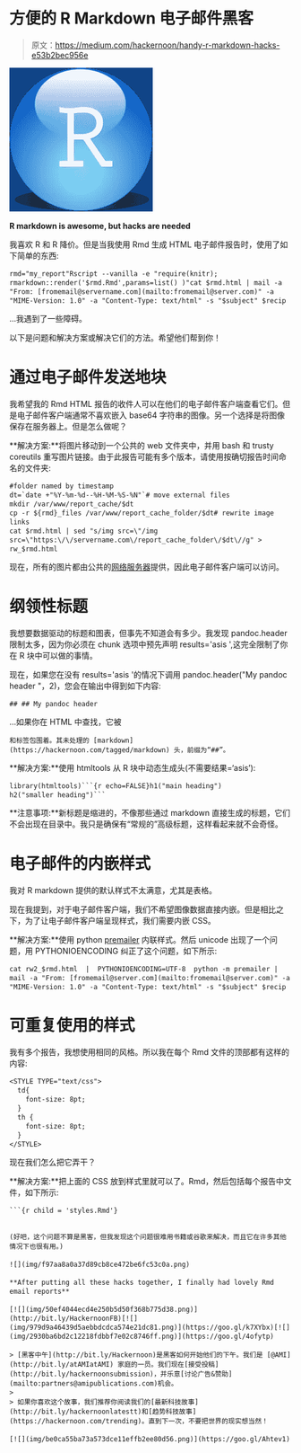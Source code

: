 # 方便的 R Markdown 电子邮件黑客

> 原文：<https://medium.com/hackernoon/handy-r-markdown-hacks-e53b2bec956e>

![](img/ca3ef76e7c2dc8c88b34b710ad346fbc.png)

**R markdown is awesome, but hacks are needed**

我喜欢 R 和 R 降价。但是当我使用 Rmd 生成 HTML 电子邮件报告时，使用了如下简单的东西:

```
rmd="my_report"Rscript --vanilla -e "require(knitr); rmarkdown::render('$rmd.Rmd',params=list() )"cat $rmd.html | mail -a "From: [fromemail@servername.com](mailto:fromemail@server.com)" -a "MIME-Version: 1.0" -a "Content-Type: text/html" -s "$subject" $recip
```

…我遇到了一些障碍。

以下是问题和解决方案或解决它们的方法。希望他们帮到你！

# 通过电子邮件发送地块

我希望我的 Rmd HTML 报告的收件人可以在他们的电子邮件客户端查看它们。但是电子邮件客户端通常不喜欢嵌入 base64 字符串的图像。另一个选择是将图像保存在服务器上。但是怎么做呢？

**解决方案:**将图片移动到一个公共的 web 文件夹中，并用 bash 和 trusty coreutils 重写图片链接。由于此报告可能有多个版本，请使用按确切报告时间命名的文件夹:

```
#folder named by timestamp
dt=`date +"%Y-%m-%d--%H-%M-%S-%N"`# move external files
mkdir /var/www/report_cache/$dt
cp -r ${rmd}_files /var/www/report_cache_folder/$dt# rewrite image links
cat $rmd.html | sed "s/img src=\"/img src=\"https:\/\/servername.com\/report_cache_folder\/$dt\//g" > rw_$rmd.html
```

现在，所有的图片都由公共的[网络服务器](https://hackernoon.com/tagged/webserver)提供，因此电子邮件客户端可以访问。

# 纲领性标题

我想要数据驱动的标题和图表，但事先不知道会有多少。我发现 pandoc.header 限制太多，因为你必须在 chunk 选项中预先声明 results='asis ',这完全限制了你在 R 块中可以做的事情。

现在，如果您在没有 results='asis '的情况下调用 pandoc.header("My pandoc header "，2)，您会在输出中得到如下内容:

```
## ## My pandoc header
```

…如果你在 HTML 中查找，它被

```
和标签包围着。其未处理的 [markdown](https://hackernoon.com/tagged/markdown) 头，前缀为“##”。
```

**解决方案:**使用 htmltools 从 R 块中动态生成头(不需要结果=‘asis’):

```
library(htmltools)```{r echo=FALSE}h1("main heading")
h2("smaller heading")```
```

**注意事项:**新标题是缩进的，不像那些通过 markdown 直接生成的标题，它们不会出现在目录中。我只是确保有“常规的”高级标题，这样看起来就不会奇怪。

# 电子邮件的内嵌样式

我对 R markdown 提供的默认样式不太满意，尤其是表格。

现在我提到，对于电子邮件客户端，我们不希望图像数据直接内嵌。但是相比之下，为了让电子邮件客户端呈现样式，我们需要内嵌 CSS。

**解决方案:**使用 python [premailer](https://pypi.python.org/pypi/premailer) 内联样式。然后 unicode 出现了一个问题，用 PYTHONIOENCODING 纠正了这个问题，如下所示:

```
cat rw2_$rmd.html  |  PYTHONIOENCODING=UTF-8  python -m premailer | mail -a "From: [fromemail@server.com](mailto:fromemail@server.com)" -a "MIME-Version: 1.0" -a "Content-Type: text/html" -s "$subject" $recip
```

# 可重复使用的样式

我有多个报告，我想使用相同的风格。所以我在每个 Rmd 文件的顶部都有这样的内容:

```
<STYLE TYPE="text/css">
  td{
    font-size: 8pt;
  }
  th {
    font-size: 8pt;
  }
</STYLE>
```

现在我们怎么把它弄干？

**解决方案:**把上面的 CSS 放到样式里就可以了。Rmd，然后包括每个报告中文件，如下所示:

```
```{r child = 'styles.Rmd'}
```
```

(好吧，这个问题不算是黑客，但我发现这个问题很难用书籍或谷歌来解决，而且它在许多其他情况下也很有用。)

![](img/f97aa8a0a37d89cb8ce472be6fc53c0a.png)

**After putting all these hacks together, I finally had lovely Rmd email reports**

[![](img/50ef4044ecd4e250b5d50f368b775d38.png)](http://bit.ly/HackernoonFB)[![](img/979d9a46439d5aebbdcdca574e21dc81.png)](https://goo.gl/k7XYbx)[![](img/2930ba6bd2c12218fdbbf7e02c8746ff.png)](https://goo.gl/4ofytp)

> [黑客中午](http://bit.ly/Hackernoon)是黑客如何开始他们的下午。我们是 [@AMI](http://bit.ly/atAMIatAMI) 家庭的一员。我们现在[接受投稿](http://bit.ly/hackernoonsubmission)，并乐意[讨论广告&赞助](mailto:partners@amipublications.com)机会。
> 
> 如果你喜欢这个故事，我们推荐你阅读我们的[最新科技故事](http://bit.ly/hackernoonlatestt)和[趋势科技故事](https://hackernoon.com/trending)。直到下一次，不要把世界的现实想当然！

[![](img/be0ca55ba73a573dce11effb2ee80d56.png)](https://goo.gl/Ahtev1)
